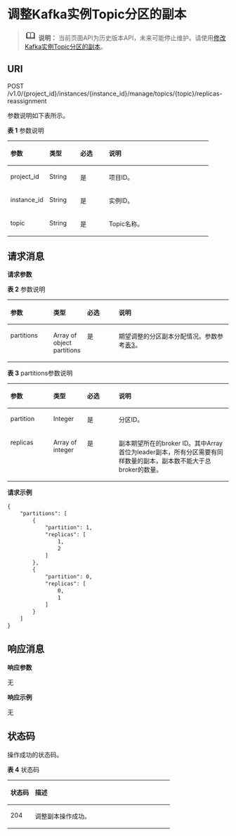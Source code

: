 # 调整Kafka实例Topic分区的副本<a name="kafka-api-191209013"></a>

>![](public_sys-resources/icon-note.gif) **说明：** 
>当前页面API为历史版本API，未来可能停止维护。请使用[修改Kafka实例Topic分区的副本](修改Kafka实例Topic分区的副本.md)。

## URI<a name="section9770155211595"></a>

POST  /v1.0/\{project\_id\}/instances/\{instance\_id\}/manage/topics/\{topic\}/replicas-reassignment

参数说明如下表所示。

**表 1**  参数说明

<a name="table10611131664920"></a>
<table><thead align="left"><tr id="row17611161674910"><th class="cellrowborder" valign="top" width="19.388061193880613%" id="mcps1.2.5.1.1"><p id="p12611516144919"><a name="p12611516144919"></a><a name="p12611516144919"></a>参数</p>
</th>
<th class="cellrowborder" valign="top" width="15.308469153084694%" id="mcps1.2.5.1.2"><p id="p15611181644912"><a name="p15611181644912"></a><a name="p15611181644912"></a>类型</p>
</th>
<th class="cellrowborder" valign="top" width="14.288571142885711%" id="mcps1.2.5.1.3"><p id="p76110163491"><a name="p76110163491"></a><a name="p76110163491"></a>必选</p>
</th>
<th class="cellrowborder" valign="top" width="51.01489851014899%" id="mcps1.2.5.1.4"><p id="p1661115160492"><a name="p1661115160492"></a><a name="p1661115160492"></a>说明</p>
</th>
</tr>
</thead>
<tbody><tr id="row2611181612493"><td class="cellrowborder" valign="top" width="19.388061193880613%" headers="mcps1.2.5.1.1 "><p id="p4611111619496"><a name="p4611111619496"></a><a name="p4611111619496"></a>project_id</p>
</td>
<td class="cellrowborder" valign="top" width="15.308469153084694%" headers="mcps1.2.5.1.2 "><p id="p12611181674918"><a name="p12611181674918"></a><a name="p12611181674918"></a>String</p>
</td>
<td class="cellrowborder" valign="top" width="14.288571142885711%" headers="mcps1.2.5.1.3 "><p id="p12611141617494"><a name="p12611141617494"></a><a name="p12611141617494"></a>是</p>
</td>
<td class="cellrowborder" valign="top" width="51.01489851014899%" headers="mcps1.2.5.1.4 "><p id="p98322520472"><a name="p98322520472"></a><a name="p98322520472"></a>项目ID。</p>
</td>
</tr>
<tr id="row1861191611497"><td class="cellrowborder" valign="top" width="19.388061193880613%" headers="mcps1.2.5.1.1 "><p id="p1612111634920"><a name="p1612111634920"></a><a name="p1612111634920"></a>instance_id</p>
</td>
<td class="cellrowborder" valign="top" width="15.308469153084694%" headers="mcps1.2.5.1.2 "><p id="p4612216174919"><a name="p4612216174919"></a><a name="p4612216174919"></a>String</p>
</td>
<td class="cellrowborder" valign="top" width="14.288571142885711%" headers="mcps1.2.5.1.3 "><p id="p14612516114917"><a name="p14612516114917"></a><a name="p14612516114917"></a>是</p>
</td>
<td class="cellrowborder" valign="top" width="51.01489851014899%" headers="mcps1.2.5.1.4 "><p id="p19832115274718"><a name="p19832115274718"></a><a name="p19832115274718"></a>实例ID。</p>
</td>
</tr>
<tr id="row461251610494"><td class="cellrowborder" valign="top" width="19.388061193880613%" headers="mcps1.2.5.1.1 "><p id="p1461281618498"><a name="p1461281618498"></a><a name="p1461281618498"></a>topic</p>
</td>
<td class="cellrowborder" valign="top" width="15.308469153084694%" headers="mcps1.2.5.1.2 "><p id="p861261634913"><a name="p861261634913"></a><a name="p861261634913"></a>String</p>
</td>
<td class="cellrowborder" valign="top" width="14.288571142885711%" headers="mcps1.2.5.1.3 "><p id="p9612101614915"><a name="p9612101614915"></a><a name="p9612101614915"></a>是</p>
</td>
<td class="cellrowborder" valign="top" width="51.01489851014899%" headers="mcps1.2.5.1.4 "><p id="p6832952194719"><a name="p6832952194719"></a><a name="p6832952194719"></a>Topic名称。</p>
</td>
</tr>
</tbody>
</table>

## 请求消息<a name="section117717524597"></a>

**请求参数**

**表 2**  参数说明

<a name="table0773452205910"></a>
<table><thead align="left"><tr id="row17899145213598"><th class="cellrowborder" valign="top" width="19.388061193880613%" id="mcps1.2.5.1.1"><p id="p889965225916"><a name="p889965225916"></a><a name="p889965225916"></a>参数</p>
</th>
<th class="cellrowborder" valign="top" width="15.308469153084694%" id="mcps1.2.5.1.2"><p id="p889985235912"><a name="p889985235912"></a><a name="p889985235912"></a>类型</p>
</th>
<th class="cellrowborder" valign="top" width="14.288571142885711%" id="mcps1.2.5.1.3"><p id="p15899125295916"><a name="p15899125295916"></a><a name="p15899125295916"></a>必选</p>
</th>
<th class="cellrowborder" valign="top" width="51.01489851014899%" id="mcps1.2.5.1.4"><p id="p12899185218591"><a name="p12899185218591"></a><a name="p12899185218591"></a>说明</p>
</th>
</tr>
</thead>
<tbody><tr id="row1900205215918"><td class="cellrowborder" valign="top" width="19.388061193880613%" headers="mcps1.2.5.1.1 "><p id="p7900175211593"><a name="p7900175211593"></a><a name="p7900175211593"></a>partitions</p>
</td>
<td class="cellrowborder" valign="top" width="15.308469153084694%" headers="mcps1.2.5.1.2 "><p id="p890010524597"><a name="p890010524597"></a><a name="p890010524597"></a>Array of object partitions</p>
</td>
<td class="cellrowborder" valign="top" width="14.288571142885711%" headers="mcps1.2.5.1.3 "><p id="p59001452155914"><a name="p59001452155914"></a><a name="p59001452155914"></a>是</p>
</td>
<td class="cellrowborder" valign="top" width="51.01489851014899%" headers="mcps1.2.5.1.4 "><p id="p1590035212597"><a name="p1590035212597"></a><a name="p1590035212597"></a>期望调整的分区副本分配情况。参数参考<a href="#table078816528593">表3</a>。</p>
</td>
</tr>
</tbody>
</table>

**表 3**  partitions参数说明

<a name="table078816528593"></a>
<table><thead align="left"><tr id="row12900145212590"><th class="cellrowborder" valign="top" width="19.388061193880613%" id="mcps1.2.5.1.1"><p id="p6900125225919"><a name="p6900125225919"></a><a name="p6900125225919"></a>参数</p>
</th>
<th class="cellrowborder" valign="top" width="15.308469153084694%" id="mcps1.2.5.1.2"><p id="p390005215596"><a name="p390005215596"></a><a name="p390005215596"></a>类型</p>
</th>
<th class="cellrowborder" valign="top" width="14.288571142885711%" id="mcps1.2.5.1.3"><p id="p1290014521595"><a name="p1290014521595"></a><a name="p1290014521595"></a>必选</p>
</th>
<th class="cellrowborder" valign="top" width="51.01489851014899%" id="mcps1.2.5.1.4"><p id="p159004527598"><a name="p159004527598"></a><a name="p159004527598"></a>说明</p>
</th>
</tr>
</thead>
<tbody><tr id="row49008521593"><td class="cellrowborder" valign="top" width="19.388061193880613%" headers="mcps1.2.5.1.1 "><p id="p1590015218591"><a name="p1590015218591"></a><a name="p1590015218591"></a>partition</p>
</td>
<td class="cellrowborder" valign="top" width="15.308469153084694%" headers="mcps1.2.5.1.2 "><p id="p59009528598"><a name="p59009528598"></a><a name="p59009528598"></a>Integer</p>
</td>
<td class="cellrowborder" valign="top" width="14.288571142885711%" headers="mcps1.2.5.1.3 "><p id="p8900152125911"><a name="p8900152125911"></a><a name="p8900152125911"></a>是</p>
</td>
<td class="cellrowborder" valign="top" width="51.01489851014899%" headers="mcps1.2.5.1.4 "><p id="p13900952185920"><a name="p13900952185920"></a><a name="p13900952185920"></a>分区ID。</p>
</td>
</tr>
<tr id="row159008523594"><td class="cellrowborder" valign="top" width="19.388061193880613%" headers="mcps1.2.5.1.1 "><p id="p1490085265912"><a name="p1490085265912"></a><a name="p1490085265912"></a>replicas</p>
</td>
<td class="cellrowborder" valign="top" width="15.308469153084694%" headers="mcps1.2.5.1.2 "><p id="p12900165255916"><a name="p12900165255916"></a><a name="p12900165255916"></a>Array of integer</p>
</td>
<td class="cellrowborder" valign="top" width="14.288571142885711%" headers="mcps1.2.5.1.3 "><p id="p79009525593"><a name="p79009525593"></a><a name="p79009525593"></a>是</p>
</td>
<td class="cellrowborder" valign="top" width="51.01489851014899%" headers="mcps1.2.5.1.4 "><p id="p990015524593"><a name="p990015524593"></a><a name="p990015524593"></a>副本期望所在的broker ID。其中Array首位为leader副本，所有分区需要有同样数量的副本，副本数不能大于总broker的数量。</p>
</td>
</tr>
</tbody>
</table>

**请求示例**

```
{
    "partitions": [
        {
            "partition": 1,
            "replicas": [
                1,
                2
            ]
        },
        {
            "partition": 0,
            "replicas": [
                0,
                1
            ]
        }
    ]
}
```

## 响应消息<a name="section108103529595"></a>

**响应参数**

无

**响应示例**

无

## 状态码<a name="section11812352125912"></a>

操作成功的状态码。

**表 4**  状态码

<a name="table178131652145917"></a>
<table><thead align="left"><tr id="row4901952165911"><th class="cellrowborder" valign="top" width="15.15%" id="mcps1.2.3.1.1"><p id="p09011352165912"><a name="p09011352165912"></a><a name="p09011352165912"></a>状态码</p>
</th>
<th class="cellrowborder" valign="top" width="84.85000000000001%" id="mcps1.2.3.1.2"><p id="p1490165295919"><a name="p1490165295919"></a><a name="p1490165295919"></a>描述</p>
</th>
</tr>
</thead>
<tbody><tr id="row6901165212594"><td class="cellrowborder" valign="top" width="15.15%" headers="mcps1.2.3.1.1 "><p id="p29011452175917"><a name="p29011452175917"></a><a name="p29011452175917"></a>204</p>
</td>
<td class="cellrowborder" valign="top" width="84.85000000000001%" headers="mcps1.2.3.1.2 "><p id="p1890195215920"><a name="p1890195215920"></a><a name="p1890195215920"></a>调整副本操作成功。</p>
</td>
</tr>
</tbody>
</table>

